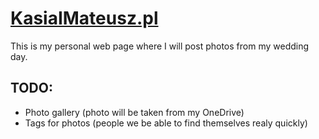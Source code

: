 # [KasiaIMateusz.pl](http://kasiaimateusz.pl "KasiaIMateusz.pl")

This is my personal web page where I will post photos from my wedding day.

## TODO:
- Photo gallery (photo will be taken from my OneDrive)
- Tags for photos (people we be able to find themselves realy quickly)
